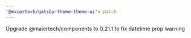 ```yaml
---
'@maiertech/gatsby-theme-theme-ui': patch
---
```


Upgrade @maiertech/components to 0.21.1 to fix datetime prop warning
